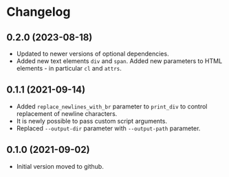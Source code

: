 # Changelog

## 0.2.0 (2023-08-18)

- Updated to newer versions of optional dependencies.
- Added new text elements `div` and `span`. Added new parameters to HTML elements - in particular `cl` and `attrs`.

## 0.1.1 (2021-09-14)

- Added `replace_newlines_with_br` parameter to `print_div` to control replacement of newline characters.
- It is newly possible to pass custom script arguments.
- Replaced `--output-dir` parameter with `--output-path` parameter.

## 0.1.0 (2021-09-02)

- Initial version moved to github.